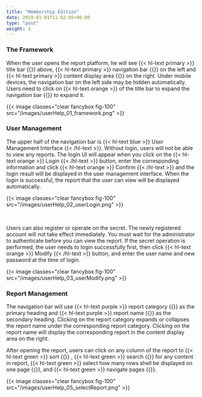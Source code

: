 ```yaml
---
title: "Membership Edition"
date: 2019-01-01T11:02:05+06:00
type: "post"
weight: 3
---
```

  
### The Framework  

When the user opens the report platform, he will see {{< hl-text primary >}} title bar {{</hl-text >}} above, {{< hl-text primary >}} navigation bar {{</hl-text >}} on the left and {{< hl-text primary >}} content display area {{</hl-text >}} on the right. Under mobile devices, the navigation bar on the left side may be hidden automatically. Users need to click on {{< hl-text orange >}} of the title bar to expand the navigation bar {{</hl-text >}} to expand it. 

{{< image classes="clear fancybox fig-100" src="/images/userHelp_01_framework.png" >}}   
  
  
### User Management

The upper half of the navigation bar is {{< hl-text blue >}} User Management Interface {{< /hl-text >}}. Without login, users will not be able to view any reports. The login UI will appear when you click on the {{< hl-text orange >}} Login {{< /hl-text >}} button, enter the corresponding information and click {{< hl-text orange >}} Confirm {{< /hl-text >}} and the login result will be displayed in the user management interface. When the login is successful, the report that the user can view will be displayed automatically.   

{{< image classes="clear fancybox fig-100" src="/images/userHelp_02_userLogin.png" >}}

<br>

Users can also register or operate on the secret. The newly registered account will not take effect immediately. You must wait for the administrator to authenticate before you can view the report. If the secret operation is performed, the user needs to login successfully first, then click {{< hl-text orange >}} Modify {{< /hl-text >}} button, and enter the user name and new password at the time of login.

{{< image classes="clear fancybox fig-100" src="/images/userHelp_03_userModify.png" >}}  
  
  
###  Report Management

The navigation bar will use {{< hl-text purple >}} report category {{</hl-text >}} as the primary heading and {{< hl-text purple >}} report name {{</hl-text >}} as the secondary heading. Clicking on the report category expands or collapses the report name under the corresponding report category. Clicking on the report name will display the corresponding report in the content display area on the right.  
  
After opening the report, users can click on any column of the report to {{< hl-text green >}} sort {{</hl-text >}} , {{< hl-text green >}} search {{</hl-text >}} for any content in report, {{< hl-text green >}} select how many rows shell be displayed on one page {{</hl-text >}}, and {{< hl-text green >}} navigate pages {{</hl-text >}}.

{{< image classes="clear fancybox fig-100" src="/images/userHelp_05_selectReport.png" >}} 
